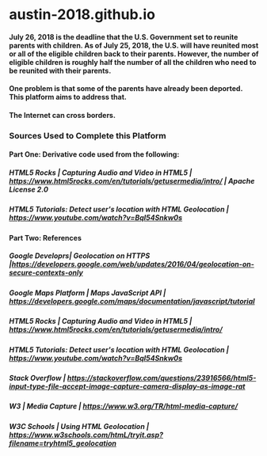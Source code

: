 # austin-2018.github.io

#### July 26, 2018 is the deadline that the U.S. Government set to reunite parents with children.   As of July 25, 2018, the U.S. will have reunited most or all of the eligible children back to their parents.  However, the number of eligible children is roughly half the number of all the children who need to be reunited with their parents.  

#### One problem is that some of the parents have already been deported.  This platform aims to address that.  

#### The Internet can cross borders.

### Sources Used to Complete this Platform

#### Part One: Derivative code used from the following: 

##### HTML5 Rocks | Capturing Audio and Video in HTML5 | https://www.html5rocks.com/en/tutorials/getusermedia/intro/ | Apache License 2.0
##### HTML5 Tutorials: Detect user's location with HTML Geolocation | https://www.youtube.com/watch?v=BqI54Snkw0s 

#### Part Two: References

##### Google Developrs| Geolocation on HTTPS |https://developers.google.com/web/updates/2016/04/geolocation-on-secure-contexts-only
##### Google Maps Platform | Maps JavaScript API | https://developers.google.com/maps/documentation/javascript/tutorial
##### HTML5 Rocks | Capturing Audio and Video in HTML5 | https://www.html5rocks.com/en/tutorials/getusermedia/intro/
##### HTML5 Tutorials: Detect user's location with HTML Geolocation | https://www.youtube.com/watch?v=BqI54Snkw0s
##### Stack Overflow | https://stackoverflow.com/questions/23916566/html5-input-type-file-accept-image-capture-camera-display-as-image-rat
##### W3 | Media Capture | https://www.w3.org/TR/html-media-capture/
##### W3C Schools | Using HTML Geolocation | https://www.w3schools.com/htmL/tryit.asp?filename=tryhtml5_geolocation

 
